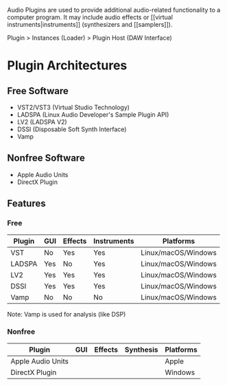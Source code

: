Audio Plugins are used to provide additional audio-related functionality to a computer program. It may include audio effects or [[virtual instruments|instruments]] (synthesizers and [[samplers]]).

Plugin > Instances (Loader) > Plugin Host (DAW Interface)
# Plugin Architectures
## Free Software
- VST2/VST3 (Virtual Studio Technology)
- LADSPA (Linux Audio Developer's Sample Plugin API)
- LV2 (LADSPA V2)
- DSSI (Disposable Soft Synth Interface)
- Vamp
## Nonfree Software
- Apple Audio Units
- DirectX Plugin
## Features
### Free

| Plugin | GUI | Effects | Instruments | Platforms           |
| ------ | --- | ------- | ----------- | ------------------- |
| VST    | No  | Yes     | Yes         | Linux/macOS/Windows |
| LADSPA | Yes | No      | Yes         | Linux/macOS/Windows |
| LV2    | Yes | Yes     | Yes         | Linux/macOS/Windows |
| DSSI   | Yes | Yes     | Yes         | Linux/macOS/Windows |
| Vamp   | No  | No      | No          | Linux/macOS/Windows |
Note: Vamp is used for analysis (like DSP)
### Nonfree

| Plugin            | GUI | Effects | Synthesis | Platforms |
| ----------------- | --- | ------- | --------- | --------- |
| Apple Audio Units |     |         |           | Apple     |
| DirectX Plugin    |     |         |           | Windows   |
